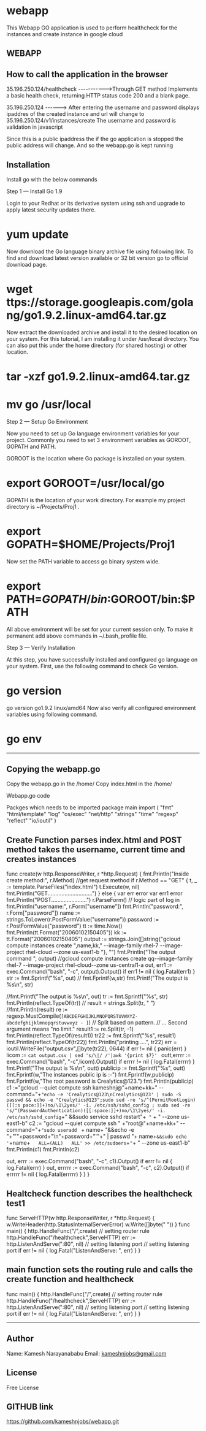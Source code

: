 # webapp
This Webapp GO application is used to perform healthcheck for the instances and create instance in google cloud

 
WEBAPP
--------

How to call the application in the browser
------------------------------------------
35.196.250.124/healthcheck ----------->Through GET method Implements a basic health check, returning HTTP status code 200 and a blank page.

35.196.250.124                ------> After entering the username and password displays ipaddres of the created instance and url will change to 35.196.250.124/v1/instances/create
The username and password is validation in javascript

Since this is a public ipaddress the if the go application is stopped the public address will change. And so the webapp.go is kept running




Installation
-------------

Install go with the below commands

Step 1 — Install Go 1.9

Login to your Redhat or its derivative system using ssh and upgrade to apply latest security updates there.

# yum update
Now download the Go language binary archive file using following link. To find and download latest version available or 32 bit version go to official download page.

# wget ttps://storage.googleapis.com/golang/go1.9.2.linux-amd64.tar.gz
Now extract the downloaded archive and install it to the desired location on your system. For this tutorial, I am installing it under /usr/local directory. You can also put this under the home directory (for shared hosting) or other location.

# tar -xzf go1.9.2.linux-amd64.tar.gz
# mv go /usr/local
Step 2 — Setup Go Environment

Now you need to set up Go language environment variables for your project. Commonly you need to set 3 environment variables as GOROOT, GOPATH and PATH.

GOROOT is the location where Go package is installed on your system.

# export GOROOT=/usr/local/go
GOPATH is the location of your work directory. For example my project directory is ~/Projects/Proj1 .

# export GOPATH=$HOME/Projects/Proj1
Now set the PATH variable to access go binary system wide.

# export PATH=$GOPATH/bin:$GOROOT/bin:$PATH
All above environment will be set for your current session only. To make it permanent add above commands in ~/.bash_profile file.

Step 3 — Verify Installation

At this step, you have successfully installed and configured go language on your system. First, use the following command to check Go version.

# go version

go version go1.9.2 linux/amd64
Now also verify all configured environment variables using following command.

# go env

----------------------

Copying the webapp.go
---------------------

Copy the webapp.go in the /home/<username home directory>
Copy index.html  in the /home/<username home directory>
 
 
 
  
Webapp.go code

Packges which needs to be imported
package main
import (
    "fmt"
    "html/template"
    "log"
    "os/exec"
    "net/http"
    "strings"
    "time"
        "regexp"
        "reflect"
         "io/ioutil"
)

Create Function parses index.html and POST method takes the username, current time and creates instances
----------------------------------------------------------------------------------------------------------

func create(w http.ResponseWriter, r *http.Request) {
    fmt.Println("Inside create method:", r.Method) //get request method
    if r.Method == "GET" {
        t, _ := template.ParseFiles("index.html")
      t.Execute(w, nil)
        fmt.Println("GET.............................")
    } else {
        var err error
        var err1 error
        fmt.Println("POST.......................")
        r.ParseForm()
        // logic part of log in
        fmt.Println("username:", r.Form["username"])
        fmt.Println("password:", r.Form["password"])
         name := strings.ToLower(r.PostFormValue("username"))
        password := r.PostFormValue("password")
        tt := time.Now()
        fmt.Println(tt.Format("20060102150405"))
        kk := tt.Format("20060102150405")
        output := strings.Join([]string{"gcloud compute instances create ",name,kk," --image-family rhel-7 --image-project rhel-cloud --zone us-east1-b "}, "")
 fmt.Println("The output command ", output)
        //gcloud compute instances create qq--image-family rhel-7 --image-project rhel-cloud--zone us-central1-a
        out, err1 := exec.Command("bash", "-c", output).Output()
        if err1 != nil {
                log.Fatal(err1)
            }
        str := fmt.Sprintf("%s", out)
     //   fmt.Fprintf(w,str)
        fmt.Printf("The output is %s\n", str)




//fmt.Printf("The output is %s\n", out)
tr := fmt.Sprintf("%s", str)
fmt.Println(reflect.TypeOf(tr))
// result = strings.Split(tr, " ")
//fmt.Println(result)
re := regexp.MustCompile(`[ABCDEFGHIJKLMNOPQRSTUVWXYZ-abcdefghijklmnopqrstuvwxyz - ]`)
    // Split based on pattern.
    // ... Second argument means "no limit."
    result1 := re.Split(tr, -1)
fmt.Println(reflect.TypeOf(result1))
tr22 := fmt.Sprintf("%s", result1)
fmt.Println(reflect.TypeOf(tr22))
fmt.Println("printing ....", tr22)
 err = ioutil.WriteFile("output.csv",[]byte(tr22), 0644)
  if err != nil {
        panic(err)
     }
licom := `cat output.csv | sed 's/\|/ /'|awk '{print $7}' `
outt,errrr := exec.Command("bash", "-c",licom).Output()
 if errrr != nil {
    log.Fatal(errrr)
   }
   fmt.Printf("The output is %s\n", outt)
publicip := fmt.Sprintf("%s", outt)
fmt.Fprintf(w,"The instances public ip is :-")
fmt.Fprintf(w,publicip)
fmt.Fprintf(w,"The root password is Crealytics@123.")
fmt.Println(publicip)
c1 :="gcloud --quiet compute ssh kameshnj@"+name+kk+" --command="+`"echo -e 'Crealytics@123\nCrealytics@123' | sudo -S passwd && echo -e "Crealytics@123";sudo sed -re 's/^(PermitRootLogin)([[:s
pace:]]+)no/\1\2yes/' -i. /etc/ssh/sshd_config ; sudo sed -re 's/^(PasswordAuthentication)([[:space:]]+)no/\1\2yes/' -i. /etc/ssh/sshd_config`+" &&sudo service sshd restart"+` "` + " --zone us-
east1-b"
c2 := "gcloud --quiet compute ssh " +"root@"+name+kk+" --command="+`"sudo useradd ` + name+ "&&echo -e "+"'"+password+"\n"+password+"'"+" |  passwd "+ name+`&&sudo echo '`+name+`    ALL=(ALL)  
     ALL' >> /etc/sudoers `+`"`+ " --zone us-east1-b"
fmt.Println(c1)
fmt.Println(c2)




out, errr := exec.Command("bash", "-c", c1).Output()
    if errr != nil {
          log.Fatal(errr)
}
out, errrrr := exec.Command("bash", "-c", c2).Output()
    if errrrr != nil {
          log.Fatal(errrrr)
}
       }
}

Healtcheck function describes the healthcheck test1
---------------------------------------------------

func ServeHTTP(w http.ResponseWriter, r *http.Request) {
    w.WriteHeader(http.StatusInternalServerError)
    w.Write([]byte("           "))
}
func main() {
    http.HandleFunc("/",create) // setting router rule
    http.HandleFunc("/healthcheck",ServeHTTP)
    err := http.ListenAndServe(":80", nil) // setting listening port
    // setting listening port
    if err != nil {
        log.Fatal("ListenAndServe: ", err)
    }
}

main function sets the routing rule and calls the create function and healthcheck 
---------------------------------------------------------------------------------
func main() {
    http.HandleFunc("/",create) // setting router rule
    http.HandleFunc("/healthcheck",ServeHTTP)
    err := http.ListenAndServe(":80", nil) // setting listening port
    // setting listening port
    if err != nil {
        log.Fatal("ListenAndServe: ", err)
    }
}

-------------------------------------------------------------- 



Author
-------


Name: Kamesh Narayanababu
Email: kameshnjobs@gmail.com

 
License
--------

Free License


GITHUB link
----------
https://github.com/kameshnjobs/webapp.git
